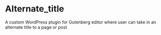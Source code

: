 # Alternate_title
A custom WordPress plugin for Gutenberg editor where user can take in an alternate title to a page or post
